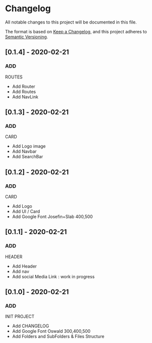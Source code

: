 # Changelog

All notable changes to this project will be documented in this file.

The format is based on [Keep a Changelog](https://keepachangelog.com/en/1.0.0/),
and this project adheres to [Semantic Versioning](https://semver.org/spec/v2.0.0.html).

## [0.1.4] - 2020-02-21

### ADD

ROUTES

- Add Router
- Add Routes
- Add NavLink 

## [0.1.3] - 2020-02-21

### ADD

CARD

- Add Logo image
- Add Navbar
- Add SearchBar

## [0.1.2] - 2020-02-21

### ADD

CARD

- Add Logo
- Add UI / Card
- Add Google Font Josefin+Slab 400,500

## [0.1.1] - 2020-02-21

### ADD

HEADER

- Add Header
- Add nav
- Add social Media Link : work in progress

## [0.1.0] - 2020-02-21

### ADD

INIT PROJECT

- Add CHANGELOG 
- Add Google Font Oswald 300,400,500
- Add Folders and SubFolders & Files Structure